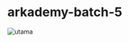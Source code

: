 # arkademy-batch-5
![utama](https://user-images.githubusercontent.com/52735196/61994631-39f69880-b0a7-11e9-9ed5-07e736519563.png)
